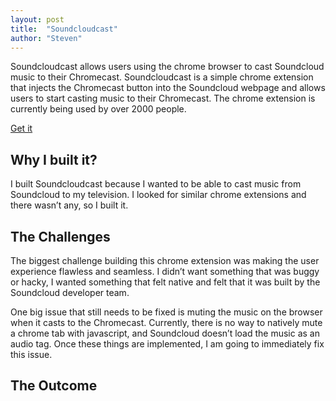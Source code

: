 ```yaml
---
layout: post
title:  "Soundcloudcast"
author: "Steven"
---
```






Soundcloudcast allows users using the chrome browser to cast Soundcloud music to their Chromecast. Soundcloudcast is a simple chrome extension that injects the Chromecast button into the Soundcloud webpage and allows users to start casting music to their Chromecast. The chrome extension is currently being used by over 2000 people.

[Get it](https://chrome.google.com/webstore/detail/soundcloud-cast/ladhdfnaobggbpleommmkabncgenacho)

## Why I built it?

I built Soundcloudcast because I wanted to be able to cast music from Soundcloud to my television. I looked for similar chrome extensions and there wasn’t any, so I built it.

##  The Challenges

The biggest challenge building this chrome extension was making the user experience flawless and seamless. I didn’t want something that was buggy or hacky, I wanted something that felt native and felt that it was built by the Soundcloud developer team.

One big issue that still needs to be fixed is muting the music on the browser when it casts to the Chromecast. Currently, there is no way to natively mute a chrome tab with javascript, and Soundcloud doesn’t load the music as an audio tag. Once these things are implemented, I am going to immediately fix this issue.

## The Outcome
